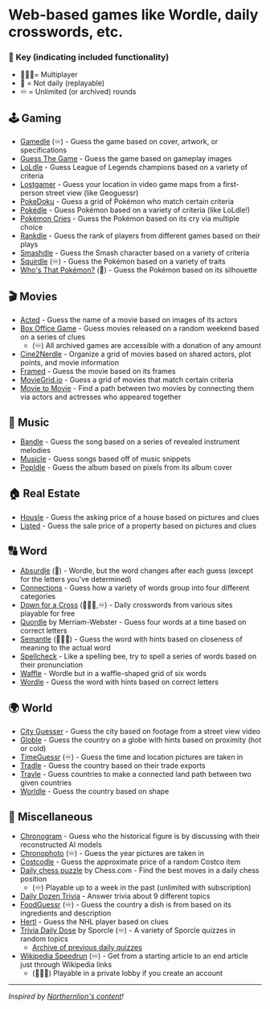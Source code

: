 # Web-based games like Wordle, daily crosswords, etc.

### 🔑 Key (indicating included functionality)
- 🧑‍🤝‍🧑= Multiplayer
- 🔀 = Not daily (replayable)
- ♾️ = Unlimited (or archived) rounds


## 🕹️ Gaming
- [Gamedle](https://www.gamedle.wtf) (♾️) - Guess the game based on cover, artwork, or specifications
- [Guess The Game](https://guessthe.game) - Guess the game based on gameplay images
- [LoLdle](https://loldle.net) - Guess League of Legends champions based on a variety of criteria
- [Lostgamer](https://lostgamer.io) - Guess your location in video game maps from a first-person street view (like Geoguessr)
- [PokeDoku](https://pokedoku.com) - Guess a grid of Pokémon who match certain criteria
- [Pokédle](https://pokedle.net) - Guess Pokémon based on a variety of criteria (like LoLdle!)
- [Pokémon Cries](https://pokemoncries.com) - Guess the Pokémon based on its cry via multiple choice
- [Rankdle](https://rankdle.com) - Guess the rank of players from different games based on their plays
- [Smashdle](https://smashdle.net) - Guess the Smash character based on a variety of criteria
- [Squirdle](https://squirdle.fireblend.com/daily.html) (♾️) - Guess the Pokémon based on a variety of traits
- [Who's That Pokémon?](https://gearoid.me/pokemon) (🔀) - Guess the Pokémon based on its silhouette

## 🎬 Movies
- [Acted](https://acted.wtf) - Guess the name of a movie based on images of its actors
- [Box Office Game](https://boxofficega.me) - Guess movies released on a random weekend based on a series of clues
	- (♾️) All archived games are accessible with a donation of any amount
- [Cine2Nerdle](https://www.cinenerdle2.app) - Organize a grid of movies based on shared actors, plot points, and movie information
- [Framed](https://framed.wtf) - Guess the movie based on its frames
- [MovieGrid.io](https://moviegrid.io) - Guess a grid of movies that match certain criteria
- [Movie to Movie](https://movietomovie.com) - Find a path between two movies by connecting them via actors and actresses who appeared together

## 🎵 Music
- [Bandle](https://bandle.app) - Guess the song based on a series of revealed instrument melodies
- [Musicle](https://musicle.app) - Guess songs based off of music snippets
- [PopIdle](https://popidle.the-sound.co.uk/) - Guess the album based on pixels from its album cover

## 🏠 Real Estate
- [Housle](https://housle.house) - Guess the asking price of a house based on pictures and clues
- [Listed](https://listed.fun) - Guess the sale price of a property based on pictures and clues

## 🔠 Word
- [Absurdle](https://qntm.org/files/absurdle/absurdle.html) (🔀) - Wordle, but the word changes after each guess (except for the letters you've determined)
- [Connections](https://www.nytimes.com/games/connections) - Guess how a variety of words group into four different categories
- [Down for a Cross](https://downforacross.com) (🧑‍🤝‍🧑,♾️) - Daily crosswords from various sites playable for free
- [Quordle](https://www.merriam-webster.com/games/quordle) by Merriam-Webster - Guess four words at a time based on correct letters
- [Semantle](https://semantle.com) (🧑‍🤝‍🧑) - Guess the word with hints based on closeness of meaning to the actual word
- [Spellcheck](https://spellcheckgame.com) - Like a spelling bee, try to spell a series of words based on their pronunciation
- [Waffle](https://wafflegame.net) - Wordle but in a waffle-shaped grid of six words
- [Wordle](https://www.nytimes.com/games/wordle) - Guess the word with hints based on correct letters

## 🌍 World
- [City Guesser](https://virtualvacation.us/guess) - Guess the city based on footage from a street view video
- [Globle](https://globle-game.com) - Guess the country on a globe with hints based on proximity (hot or cold)
- [TimeGuessr](https://timeguessr.com) (♾️) - Guess the time and location pictures are taken in
- [Tradle](https://oec.world/en/tradle) - Guess the country based on their trade exports
- [Travle](https://imois.in/games/travle) - Guess countries to make a connected land path between two given countries
- [Worldle](https://worldle.teuteuf.fr) - Guess the country based on shape

## 🥙 Miscellaneous
- [Chronogram](https://chronogram.chat) - Guess who the historical figure is by discussing with their reconstructed AI models
- [Chronophoto](https://www.chronophoto.app) (♾️) - Guess the year pictures are taken in
- [Costcodle](https://costcodle.com) - Guess the approximate price of a random Costco item
- [Daily chess puzzle](https://www.chess.com/daily-chess-puzzle) by Chess.com - Find the best moves in a daily chess position
	- (♾️) Playable up to a week in the past (unlimited with subscription)
- [Daily Dozen Trivia](https://dailydozentrivia.com) - Answer trivia about 9 different topics
- [FoodGuessr](https://www.foodguessr.com) (♾️) - Guess the country a dish is from based on its ingredients and description
- [Hertl](https://www.hertl.app) - Guess the NHL player based on clues
- [Trivia Daily Dose](www.sporcle.com#daily-dose-section) by Sporcle (♾️) - A variety of Sporcle quizzes in random topics
	- [Archive of previous daily quizzes](https://www.sporcle.com/games/tags/dailydose)
- [Wikipedia Speedrun](https://wikispeedruns.com) (♾️) - Get from a starting article to an end article just through Wikipedia links
	- (🧑‍🤝‍🧑) Playable in a private lobby if you create an account

---
*Inspired by [Northernlion's content](https://youtu.be/JA9o6c7k62Y)!*
